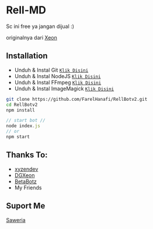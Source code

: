 # Rell-MD

Sc ini free ya jangan dijual :)

originalnya dari [Xeon](https://github.com/dgxeon)

## Installation

* Unduh & Instal Git [`Klik Disini`](https://git-scm.com/downloads)
* Unduh & Instal NodeJS [`Klik Disini`](https://nodejs.org/en/download)
* Unduh & Instal FFmpeg [`Klik Disini`](https://ffmpeg.org/download.html) 
* Unduh & Instal ImageMagick [`Klik Disini`](https://imagemagick.org/script/download.php)


```bash
git clone https://github.com/FarelHanafi/RellBotv2.git
cd RellBotv2
npm install
```
```javascript
// start bot //
node index.js
// or
npm start

```

## Thanks To:
- [xyzendev](https://www.npmjs.com/~xyzendev)
- [DGXeon](https://github.com/dgxeon)
- [BetaBotz](https://github.com/ERLANRAHMAT)
- My Friends

## Suport Me

[Saweria](https://saweria.co/rein122/)